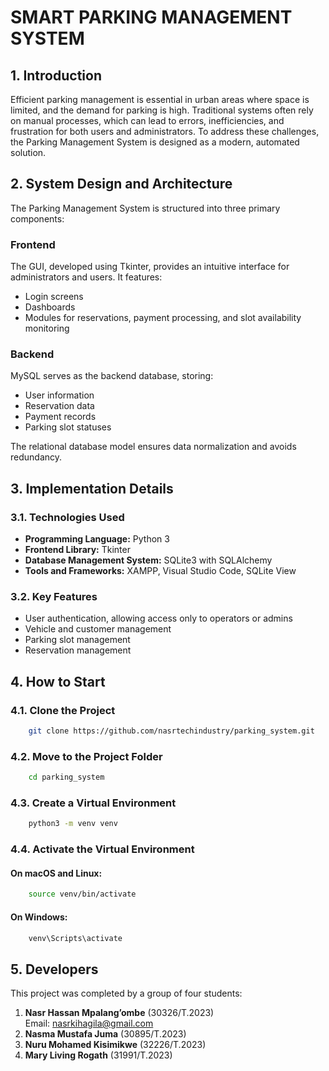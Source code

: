 # SMART PARKING MANAGEMENT SYSTEM

## 1. Introduction
Efficient parking management is essential in urban areas where space is limited, and the demand for parking is high. Traditional systems often rely on manual processes, which can lead to errors, inefficiencies, and frustration for both users and administrators. To address these challenges, the Parking Management System is designed as a modern, automated solution.

## 2. System Design and Architecture
The Parking Management System is structured into three primary components:

### Frontend
The GUI, developed using Tkinter, provides an intuitive interface for administrators and users. It features:
- Login screens
- Dashboards
- Modules for reservations, payment processing, and slot availability monitoring

### Backend
MySQL serves as the backend database, storing:
- User information
- Reservation data
- Payment records
- Parking slot statuses

The relational database model ensures data normalization and avoids redundancy.

## 3. Implementation Details

### 3.1. Technologies Used
- **Programming Language:** Python 3
- **Frontend Library:** Tkinter
- **Database Management System:** SQLite3 with SQLAlchemy
- **Tools and Frameworks:** XAMPP, Visual Studio Code, SQLite View

### 3.2. Key Features
- User authentication, allowing access only to operators or admins
- Vehicle and customer management
- Parking slot management
- Reservation management

## 4. How to Start

### 4.1. Clone the Project
```bash
    git clone https://github.com/nasrtechindustry/parking_system.git
```

### 4.2. Move to the Project Folder
```bash
    cd parking_system
```

### 4.3. Create a Virtual Environment
```bash
    python3 -m venv venv
```

### 4.4. Activate the Virtual Environment
#### On macOS and Linux:
```bash
    source venv/bin/activate
```

#### On Windows:
```bash
    venv\Scripts\activate
```

## 5. Developers
This project was completed by a group of four students:

1. **Nasr Hassan Mpalang’ombe** (30326/T.2023)  
   Email: [nasrkihagila@gmail.com](mailto:nasrkihagila@gmail.com)
2. **Nasma Mustafa Juma** (30895/T.2023)
3. **Nuru Mohamed Kisimikwe** (32226/T.2023)
4. **Mary Living Rogath** (31991/T.2023)

